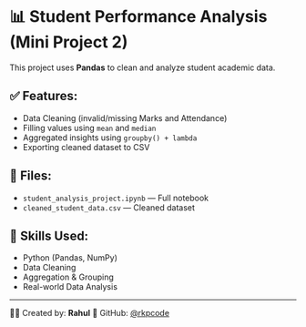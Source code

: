 # 📊 Student Performance Analysis (Mini Project 2)

This project uses **Pandas** to clean and analyze student academic data.

## ✅ Features:
- Data Cleaning (invalid/missing Marks and Attendance)
- Filling values using `mean` and `median`
- Aggregated insights using `groupby() + lambda`
- Exporting cleaned dataset to CSV

## 📂 Files:
- `student_analysis_project.ipynb` — Full notebook
- `cleaned_student_data.csv` — Cleaned dataset

## 🧠 Skills Used:
- Python (Pandas, NumPy)
- Data Cleaning
- Aggregation & Grouping
- Real-world Data Analysis

---

👨‍💻 Created by: **Rahul**
🔗 GitHub: [@rkpcode](https://github.com/rkpcode)
